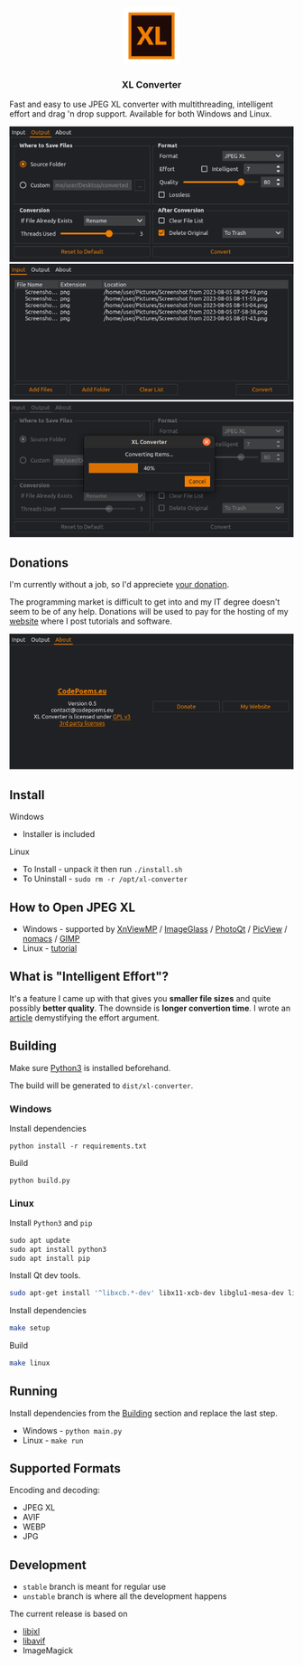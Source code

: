 <p align="center">
    <img src="icons/logo.svg" width="20%">
</p>
<h3 align="center">XL Converter</h3>

Fast and easy to use JPEG XL converter with multithreading, intelligent effort and drag 'n drop support. Available for both Windows and Linux.

![](screenshots/screenshot_0.png)
![](screenshots/screenshot_1.png)
![](screenshots/screenshot_2.png)

## Donations

I'm currently without a job, so I'd appreciete [your donation](https://liberapay.com/CodePoems).

The programming market is difficult to get into and my IT degree doesn't seem to be of any help. Donations will be used to pay for the hosting of my [website](https://codepoems.eu) where I post tutorials and software.

![](screenshots/screenshot_3.png)

## Install

Windows
- Installer is included

Linux
- To Install - unpack it then run `./install.sh`
- To Uninstall - `sudo rm -r /opt/xl-converter`

## How to Open JPEG XL

- Windows - supported by [XnViewMP](https://www.xnview.com/en/) / [ImageGlass](https://imageglass.org/) / [PhotoQt](https://photoqt.org/) / [PicView](https://picview.org/) / [nomacs](https://nomacs.org/windows-10/) / [GIMP](https://www.gimp.org/)
- Linux - [tutorial](https://codepoems.eu/posts/how-to-open-jpeg-xl-images-on-linux/)

## What is "Intelligent Effort"?

It's a feature I came up with that gives you **smaller file sizes** and quite possibly **better quality**. The downside is **longer convertion time**. I wrote an [article](https://codepoems.eu/posts/jpeg-xl-effort-setting-explained) demystifying the effort argument.

## Building

Make sure [Python3](https://www.python.org/downloads/) is installed beforehand.

The build will be generated to `dist/xl-converter`.

### Windows

Install dependencies

```
python install -r requirements.txt
```

Build

```
python build.py
```

### Linux

Install `Python3` and `pip`

```
sudo apt update
sudo apt install python3
sudo apt install pip
```

Install Qt dev tools.

```bash
sudo apt-get install '^libxcb.*-dev' libx11-xcb-dev libglu1-mesa-dev libxrender-dev libxi-dev libxkbcommon-dev libxkbcommon-x11-dev
```

Install dependencies
```bash
make setup
```

Build

```bash
make linux
```

## Running

Install dependencies from the [Building](#building) section and replace the last step.

- Windows - `python main.py`
- Linux - `make run`

## Supported Formats

Encoding and decoding:
- JPEG XL
- AVIF
- WEBP
- JPG

## Development

- `stable` branch is meant for regular use
- `unstable` branch is where all the development happens

The current release is based on
- [libjxl](https://github.com/libjxl/libjxl)
- [libavif](https://github.com/AOMediaCodec/libavif)
- ImageMagick